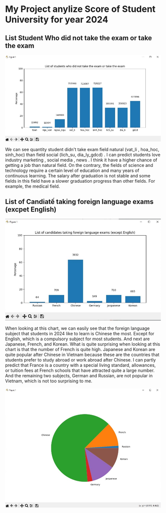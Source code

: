 <h1>My Project anylize Score of Student University for year 2024 </h1> 
<h2>List Student Who did not take the exam or take the exam </h2>
<img src="barChart.jpg">
<p>We can see quantity student didn't take exam field natural (vat_li , hoa_hoc, sinh_hoc) than  field social (lich_su, dia_ly_gdcd)
. I can predict students love industry marketing , social media , news . I think it have a higher chance of getting a job than natural field.
On the contrary, the fields of science and technology require a certain level of education and many years of continuous learning. The salary after graduation is not stable and some fields in this field have a slower graduation progress than other fields. For example, the medical field.</p>
<h2>List of Candiatế taking foreign language exams (excpet English)</h2>
<img src="barChart_listLanguage.jpg">
<p>When looking at this chart, we can easily see that the foreign language subject that students in 2024 like to learn is Chinese the most. Except for English, which is a compulsory subject for most students. And next are Japanese, French, and Korean. What is quite surprising when looking at this chart is that the number of French is quite high. Japanese and Korean are quite popular after Chinese in Vietnam because these are the countries that students prefer to study abroad or work abroad after Chinese. I can partly predict that France is a country with a special living standard, allowances, or tuition fees at French schools that have attracted quite a large number. And the remaining two subjects, German and Russian, are not popular in Vietnam, which is not too surprising to me.</p>
<img src="pieChart.jpg">
